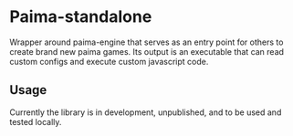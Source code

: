# Paima-standalone

Wrapper around paima-engine that serves as an entry point for others to create brand new paima games. Its output is an executable that can read custom configs and execute custom javascript code.

## Usage

Currently the library is in development, unpublished, and to be used and tested locally.
